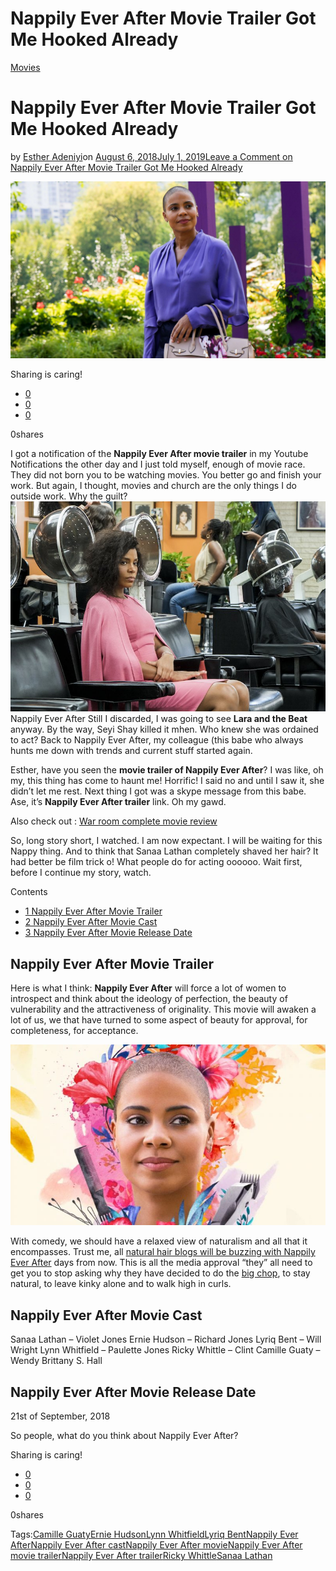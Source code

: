 # Nappily Ever After Movie Trailer Got Me Hooked Already

[Movies](https://estheradeniyi.com/category/movies/)
# Nappily Ever After Movie Trailer Got Me Hooked Already

by [Esther Adeniyi](https://estheradeniyi.com/author/esther-adeniyi/)on [August 6, 2018July 1, 2019](https://estheradeniyi.com/nappily-ever-after-movie-trailer/)[Leave a Comment on Nappily Ever After Movie Trailer Got Me Hooked Already](https://estheradeniyi.com/nappily-ever-after-movie-trailer/#respond)

![Nappily Ever After movie](images\Nappily-Ever-After-3.jpg)

Sharing is caring!

- [0](https://www.facebook.com/sharer/sharer.php?u=https%3A%2F%2Festheradeniyi.com%2Fnappily-ever-after-movie-trailer%2F&amp;t=Nappily%20Ever%20After%20Movie%20Trailer%20Got%20Me%20Hooked%20Already)
- [0](https://twitter.com/intent/tweet?text=Nappily%20Ever%20After%20Movie%20Trailer%20Got%20Me%20Hooked%20Already&amp;url=https%3A%2F%2Festheradeniyi.com%2Fnappily-ever-after-movie-trailer%2F)
- [0](#)

0shares

I got a notification of the **Nappily Ever After movie trailer** in my Youtube Notifications the other day and I just told myself, enough of movie race. They did not born you to be watching movies. You better go and finish your work. But again, I thought, movies and church are the only things I do outside work. Why the guilt?
![Nappily Ever After movie trailer](images\Nappily-Ever-After-2.jpg)Nappily Ever After
Still I discarded, I was going to see **Lara and the Beat** anyway. By the way, Seyi Shay killed it mhen. Who knew she was ordained to act? Back to Nappily Ever After, my colleague (this babe who always hunts me down with trends and current stuff started again.

Esther, have you seen the **movie&#xA0;trailer of Nappily Ever After**? I was like, oh my, this thing has come to haunt me! Horrific! I said no and until I saw it, she didn&#x2019;t let me rest. Next thing I got was a skype message from this babe. Ase, it&#x2019;s **Nappily Ever After trailer** link. Oh my gawd.

Also check out : [War room complete movie review](https://estheradeniyi.com/35-lessons-i-picked-from-war-room-2015/)

So, long story short, I watched. I am now expectant. I will be waiting for this Nappy thing. And to think that Sanaa Lathan completely shaved her hair? It had better be film trick o! What people do for acting oooooo. Wait first, before I continue my story, watch.

Contents

- [1 Nappily Ever After Movie Trailer](#Nappily_Ever_After_Movie_Trailer)
- [2 Nappily Ever After Movie Cast](#Nappily_Ever_After_Movie_Cast)
- [3 Nappily Ever After Movie Release Date](#Nappily_Ever_After_Movie_Release_Date)

## Nappily Ever After Movie Trailer

Here is what I think: **Nappily Ever After** will force a lot of women to introspect and think about the ideology of perfection, the beauty of vulnerability and the attractiveness of originality. This movie will awaken a lot of us, we that have turned to some aspect of beauty for approval, for completeness, for acceptance.

![Nappily Ever After, Sanaa Lathan](images\Nappily-Ever-After.jpg)

With comedy, we should have a relaxed view of naturalism and all that it encompasses. Trust me, all [natural hair blogs will be buzzing with Nappily Ever After](http://www.dailymail.co.uk/femail/article-6031053/Black-women-praising-Netflix-film-Nappily-After.html) days from now. This is all the media approval &#x201C;they&#x201D; all need to get you to stop asking why they have decided to do the [big chop](https://estheradeniyi.com/what-to-do-after-big-chop/), to stay natural, to leave kinky alone and to walk high in curls.

## Nappily Ever After Movie Cast

Sanaa Lathan &#x2013; Violet Jones
 Ernie Hudson &#x2013; Richard Jones
 Lyriq Bent &#x2013; Will Wright
 Lynn Whitfield &#x2013; Paulette Jones
 Ricky Whittle &#x2013; Clint
 Camille Guaty &#x2013; Wendy
 Brittany S. Hall

## Nappily Ever After Movie Release Date

21st of September, 2018

So people, what do you think about Nappily Ever After?

Sharing is caring!

- [0](https://www.facebook.com/sharer/sharer.php?u=https%3A%2F%2Festheradeniyi.com%2Fnappily-ever-after-movie-trailer%2F&amp;t=Nappily%20Ever%20After%20Movie%20Trailer%20Got%20Me%20Hooked%20Already)
- [0](https://twitter.com/intent/tweet?text=Nappily%20Ever%20After%20Movie%20Trailer%20Got%20Me%20Hooked%20Already&amp;url=https%3A%2F%2Festheradeniyi.com%2Fnappily-ever-after-movie-trailer%2F)
- [0](#)

0shares

Tags:[Camille Guaty](https://estheradeniyi.com/tag/camille-guaty/)[Ernie Hudson](https://estheradeniyi.com/tag/ernie-hudson/)[Lynn Whitfield](https://estheradeniyi.com/tag/lynn-whitfield/)[Lyriq Bent](https://estheradeniyi.com/tag/lyriq-bent/)[Nappily Ever After](https://estheradeniyi.com/tag/nappily-ever-after/)[Nappily Ever After cast](https://estheradeniyi.com/tag/nappily-ever-after-cast/)[Nappily Ever After movie](https://estheradeniyi.com/tag/nappily-ever-after-movie/)[Nappily Ever After movie trailer](https://estheradeniyi.com/tag/nappily-ever-after-movie-trailer/)[Nappily Ever After trailer](https://estheradeniyi.com/tag/nappily-ever-after-trailer/)[Ricky Whittle](https://estheradeniyi.com/tag/ricky-whittle/)[Sanaa Lathan](https://estheradeniyi.com/tag/sanaa-lathan/)